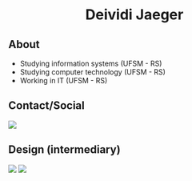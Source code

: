 <h1 align="center">Deividi Jaeger</h1>

## About
- Studying information systems (UFSM - RS)
- Studying computer technology (UFSM - RS)
- Working in IT (UFSM - RS)

## Contact/Social
<a href="https://www.linkedin.com/in/deividi-jaeger-55b9a5226/" ><img src="https://img.shields.io/badge/LinkedIn-0077B5?style=for-the-badge&logo=linkedin&logoColor=white" target="_blank" ></a>

## Design (intermediary)

<img src="https://img.shields.io/badge/Figma-F24E1E?style=for-the-badge&logo=figma&logoColor=white"> <img src="https://img.shields.io/badge/Canva-%2300C4CC.svg?&style=for-the-badge&logo=Canva&logoColor=white">

